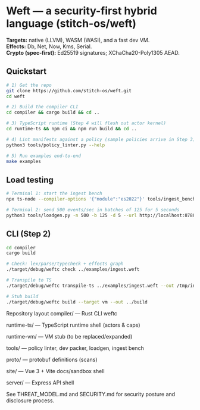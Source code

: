 # Weft — a security-first hybrid language (stitch-os/weft)

**Targets:** native (LLVM), WASM (WASI), and a fast dev VM.  
**Effects:** Db, Net, Now, Kms, Serial.  
**Crypto (spec-first):** Ed25519 signatures; XChaCha20-Poly1305 AEAD.

## Quickstart

```bash
# 1) Get the repo
git clone https://github.com/stitch-os/weft.git
cd weft

# 2) Build the compiler CLI
cd compiler && cargo build && cd ..

# 3) TypeScript runtime (Step 4 will flesh out actor kernel)
cd runtime-ts && npm ci && npm run build && cd ..

# 4) Lint manifests against a policy (sample policies arrive in Step 3)
python3 tools/policy_linter.py --help

# 5) Run examples end-to-end
make examples
```

## Load testing

```bash
# Terminal 1: start the ingest bench
npx ts-node --compiler-options '{"module":"es2022"}' tools/ingest_bench.ts

# Terminal 2: send 500 events/sec in batches of 125 for 5 seconds
python3 tools/loadgen.py -n 500 -b 125 -d 5 --url http://localhost:8788/ingest
```

## CLI (Step 2)

```bash
cd compiler
cargo build

# Check: lex/parse/typecheck + effects graph
./target/debug/weftc check ../examples/ingest.weft

# Transpile to TS
./target/debug/weftc transpile-ts ../examples/ingest.weft --out /tmp/ingest.ts

# Stub build
./target/debug/weftc build --target vm --out ../build
```

Repository layout
compiler/ — Rust CLI weftc

runtime-ts/ — TypeScript runtime shell (actors & caps)

runtime-vm/ — VM stub (to be replaced/expanded)

tools/ — policy linter, dev packer, loadgen, ingest bench

proto/ — protobuf definitions (scans)

site/ — Vue 3 + Vite docs/sandbox shell

server/ — Express API shell

See THREAT_MODEL.md and SECURITY.md for security posture and disclosure process.
